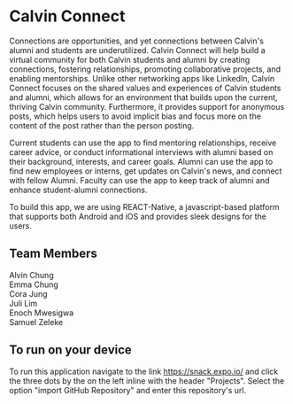 # Calvin Connect
Connections are opportunities, and yet connections between Calvin's alumni and students are underutilized. Calvin Connect will help build a virtual community for both Calvin students and alumni by creating connections, fostering relationships, promoting collaborative projects, and enabling mentorships. Unlike other networking apps like LinkedIn, Calvin Connect focuses on the shared values and experiences of Calvin students and alumni, which allows for an environment that builds upon the current, thriving Calvin community. Furthermore, it provides support for anonymous posts, which helps users to avoid implicit bias and focus more on the content of the post rather than the person posting.

Current students can use the app to find mentoring relationships, receive career advice, or conduct informational interviews with alumni based on their background, interests, and career goals. Alumni can use the app to find new employees or interns, get updates on Calvin's news, and connect with fellow Alumni. Faculty can use the app to keep track of alumni and enhance student-alumni connections.

To build this app, we are using REACT-Native, a javascript-based platform that supports both Android and iOS and provides sleek designs for the users.


## Team Members
Alvin Chung<br/>
Emma Chung<br/>
Cora Jung<br/>
Juli Lim<br/>
Enoch Mwesigwa<br/>
Samuel Zeleke<br/>


## To run on your device 

To run this application navigate to the link https://snack.expo.io/ and click the three dots by the on the left inline with the header "Projects". Select the option "import GitHub Repository" and enter this repository's url.



